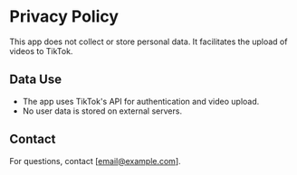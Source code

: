 # Privacy Policy
This app does not collect or store personal data. It facilitates the upload of videos to TikTok.

## Data Use
- The app uses TikTok's API for authentication and video upload.
- No user data is stored on external servers.

## Contact
For questions, contact [email@example.com].
